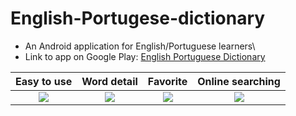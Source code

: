 # English-Portugese-dictionary

* An Android application for English/Portuguese learners\
* Link to app on Google Play: [English Portuguese Dictionary](https://bit.ly/3sg97h0)

Easy to use                | Word detail               | Favorite                  | Online searching
:-------------------------:|:-------------------------:|:-------------------------:|:-------------------------:
![](https://play-lh.googleusercontent.com/UX8dQVLqGuaZRxgTIqeErIy-ypm5yFt5vwfqIdTIUnPwYKaEgfm-oMQqrg0HZoDAEF0=w1852-h949-rw) | ![](https://play-lh.googleusercontent.com/wmRxtvJroyYKXHRmv7YG0SxgcYFGoW7W1AXN5iprsrMoKOqUwVqS3f9jNjK-ck7q2Ss=w1852-h949-rw) | ![](https://play-lh.googleusercontent.com/3_hgi1RV3nsFMiG6LCxHSWFoevWs1YsRjusRNq7DDH7Oc0dx6a8pcTJVDoekjO4mYg=w1852-h949-rw) | ![](https://play-lh.googleusercontent.com/6fmhgVGQYWWDaDr4a0ojaO31VD-0-4iL4hCMk9cPcuWcLpBb6ZHbwr_uUwClUDKD9Q=w1852-h949-rw)
